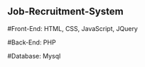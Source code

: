 ## Job-Recruitment-System

#Front-End:
HTML, CSS, JavaScript, JQuery

#Back-End:
PHP

#Database:
Mysql

